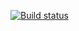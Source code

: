 [![Build status](https://dev.azure.com/mbustamante0077/Miguel%20Sandbox/_apis/build/status/dplmain/dplmain)](https://dev.azure.com/mbustamante0077/Miguel%20Sandbox/_build/latest?definitionId=2)